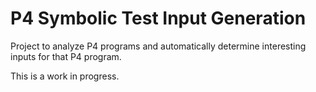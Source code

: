 # P4 Symbolic Test Input Generation

Project to analyze P4 programs and automatically determine interesting inputs
for that P4 program.

This is a work in progress.
